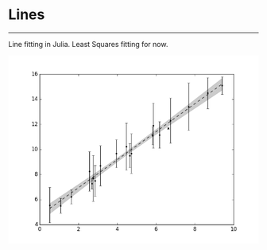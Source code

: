 # Lines
---

Line fitting in Julia. Least Squares fitting for now.

![LSTSQ](https://github.com/neal-o-r/lines/raw/master/lstsq.png)

